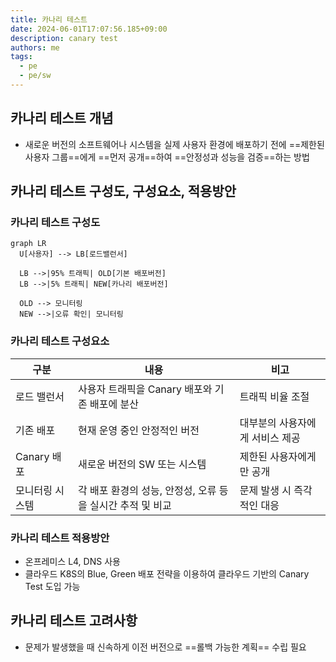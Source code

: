 ```yaml
---
title: 카나리 테스트
date: 2024-06-01T17:07:56.185+09:00
description: canary test
authors: me
tags:
  - pe
  - pe/sw
---
```


## 카나리 테스트 개념

- 새로운 버전의 소프트웨어나 시스템을 실제 사용자 환경에 배포하기 전에 ==제한된 사용자 그룹==에게 ==먼저 공개==하여 ==안정성과 성능을 검증==하는 방법

## 카나리 테스트 구성도, 구성요소, 적용방안

### 카나리 테스트 구성도

```mermaid
graph LR
  U[사용자] --> LB[로드밸런서]

  LB -->|95% 트래픽| OLD[기본 배포버전]
  LB -->|5% 트래픽| NEW[카나리 배포버전]

  OLD --> 모니터링
  NEW -->|오류 확인| 모니터링
```

### 카나리 테스트 구성요소

| 구분            | 내용                                                       | 비고                            |
| --------------- | ---------------------------------------------------------- | ------------------------------- |
| 로드 밸런서     | 사용자 트래픽을 Canary 배포와 기존 배포에 분산             | 트래픽 비율 조절                |
| 기존 배포       | 현재 운영 중인 안정적인 버전                               | 대부분의 사용자에게 서비스 제공 |
| Canary 배포     | 새로운 버전의 SW 또는 시스템                               | 제한된 사용자에게만 공개        |
| 모니터링 시스템 | 각 배포 환경의 성능, 안정성, 오류 등을 실시간 추적 및 비교 | 문제 발생 시 즉각적인 대응      |

### 카나리 테스트 적용방안

- 온프레미스 L4, DNS 사용
- 클라우드 K8S의 Blue, Green 배포 전략을 이용하여 클라우드 기반의 Canary Test 도입 가능

## 카나리 테스트 고려사항

- 문제가 발생했을 때 신속하게 이전 버전으로 ==롤백 가능한 계획== 수립 필요
